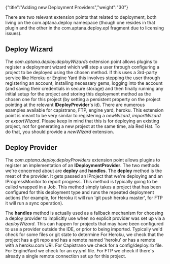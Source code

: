 {"title":"Adding new Deployment Providers","weight":"30"} 

There are two relevant extension points that related to deployment, both living on the com.aptana.deploy namespace (though one resides in that plugin and the other in the com.aptana.deploy.epl fragment due to licensing issues).

## Deploy Wizard

The _com.aptana.deploy.deployWizards_ extension point allows plugins to register a deployment wizard which will step a user through configuring a project to be deployed using the chosen method. If this uses a 3rd-party service like Heroku or Engine Yard this involves stepping the user through registering an account, installing necessary gems, logging into the account (and saving their credentials in secure storage) and then finally running any initial setup for the project and storing this deployment method as the chosen one for this project (by setting a persistent property on the project pointing at the relevant **IDeployProvider**'s id). There are numerous examples available for capistrano, FTP, engine yard, heroku. This extension point is meant to be very similar to registering a _newWizard_, _importWizard_ or _exportWizard_. Please keep in mind that this is for deploying an existing project, not for generating a new project at the same time, ala Red Hat. To do that, you should provide a _newWizard_ extension.

## Deploy Provider

The _com.aptana.deploy.deployProviders_ extension point allows plugins to register an implementation of an **IDeploymentProvider**. The two methods we're concerned about are **deploy** and **handles**. The **deploy** method is the meat of the provider. It gets passed an IProject that we're deploying and an IProgressMonitor to report progress. This method is typically going to be called wrapped in a Job. This method simply takes a project that has been configured for this deployment type and runs the repeated deployment actions (for example, for Heroku it will run 'git push heroku master', for FTP it will run a sync operation).

The **handles** method is actually used as a fallback mechanism for choosing a deploy provider to implicitly use when no explicit provider was set up via a _deployWizard_. This can happen for projects that may have been configured to use a provider outside the IDE, or prior to being imported. Typically we'd check for some files or git state to determine For Heroku, we check that the project has a git repo and has a remote named 'heroku' or has a remote with a heroku.com URI. For Capistrano we check for a config/deploy.rb file. For EngineYard we check for an ey.yml file. For FTP we check if there's already a single remote connection set up for this project.